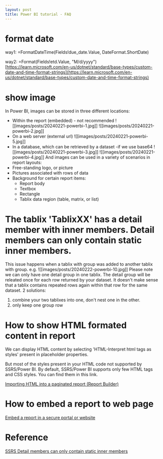 ```yaml
---
layout: post
title: Power BI tutorial - FAQ
---
```


# format date
way1:
=FormatDateTime(Fields!due_date.Value, DateFormat.ShortDate)

way2:
=Format(Fields!etd.Value, "M/d/yyyy")
[https://learn.microsoft.com/en-us/dotnet/standard/base-types/custom-date-and-time-format-strings](https://learn.microsoft.com/en-us/dotnet/standard/base-types/custom-date-and-time-format-strings)

# show image
In Power BI, images can be stored in three different locations:
- Within the report (embedded) - not recommended
	![[images/posts/20240221-powerbi-1.jpg]]
	![[images/posts/20240221-powerbi-2.jpg]]
- On a web server (external url)
	![[images/posts/20240221-powerbi-5.jpg]]
- In a database, which can be retrieved by a dataset
	-if we use base64
	![[images/posts/20240221-powerbi-3.jpg]]
	![[images/posts/20240221-powerbi-4.jpg]]
And images can be used in a variety of scenarios in report layouts:
- Free-standing logo, or picture
- Pictures associated with rows of data
- Background for certain report items:
    - Report body
    - Textbox
    - Rectangle
    - Tablix data region (table, matrix, or list)

# The tablix 'TablixXX' has a detail member with inner members. Detail members can only contain static inner members.
This issue happens when a tablix with group was added to another tablix with group. e.g.
![[images/posts/20240222-powerbi-10.jpg]]
Please note we can only have one detail group in one tablix. The detail group will be releated once for each row returned by your dataset. It doesn't make sense that a tablix contains repeated rows again within that row for the same dataset.
2 solutions:
1. combine your two tablixes into one, don't nest one in the other.
2. only keep one group row

# How to show HTML formated content in report
We can display HTML content by selecting 'HTML-Interpret html tags as styles' present in placeholder properties.

But most of the styles present in your HTML code not supported by SSRS/Power BI. By default, SSRS/Power BI supports only few HTML tags and CSS styles. You can find them in this link.

[Importing HTML into a paginated report (Report Builder)](https://learn.microsoft.com/en-us/sql/reporting-services/report-design/importing-html-into-a-report-report-builder-and-ssrs?view=sql-server-ver16_)

# How to embed a report to web page
[Embed a report in a secure portal or website](https://learn.microsoft.com/en-us/power-bi/collaborate-share/service-embed-secure)
# Reference
[SSRS Detail members can only contain static inner members](https://stackoverflow.com/questions/7800217/ssrs-detail-members-can-only-contain-static-inner-members)